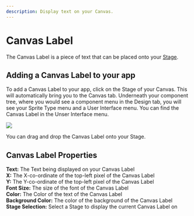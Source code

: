 ```yaml
---
description: Display text on your Canvas.
---
```


# Canvas Label

The Canvas Label is a piece of text that can be placed onto your [Stage](canvas.md#the-stage).&#x20;

## Adding a Canvas Label to your app

To add a Canvas Label to your app, click on the Stage of your Canvas. This will automatically bring you to the Canvas tab. Underneath your component tree, where you would see a component menu in the Design tab, you will see your Sprite Type menu and a User Interface menu. You can find the Canvas Label in the Unser Interface menu.

![](.gitbook/assets/canvas-label.png)

You can drag and drop the Canvas Label onto your Stage.

## Canvas Label Properties

**Text:** The Text being displayed on your Canvas Label\
**X:** The X-co-ordinate of the top-left pixel of the Canvas Label\
**Y:** The Y-co-ordinate of the top-left pixel of the Canvas Label\
**Font Size:** The size of the font of the Canvas Label\
**Color:** The Color of the text of the Canvas Label\
**Background Color:** The color of the background of the Canvas Label\
**Stage Selection:** Select a Stage to display the current Canvas Label on
